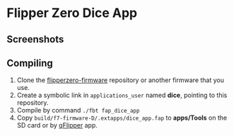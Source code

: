 # Flipper Zero Dice App

## Screenshots

## Compiling

1. Clone the [flipperzero-firmware](https://github.com/flipperdevices/flipperzero-firmware) repository or another firmware that you use.
2. Create a symbolic link in `applications_user` named **dice**, pointing to this repository.
3. Compile by command `./fbt fap_dice_app`
4. Copy `build/f7-firmware-D/.extapps/dice_app.fap` to **apps/Tools** on the SD card  or by [qFlipper](https://flipperzero.one/update) app.
